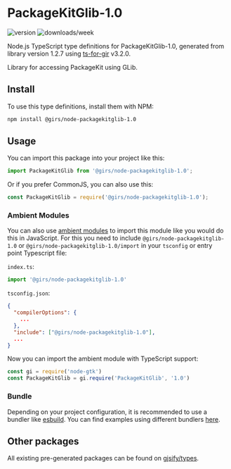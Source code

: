 
# PackageKitGlib-1.0

![version](https://img.shields.io/npm/v/@girs/node-packagekitglib-1.0)
![downloads/week](https://img.shields.io/npm/dw/@girs/node-packagekitglib-1.0)


Node.js TypeScript type definitions for PackageKitGlib-1.0, generated from library version 1.2.7 using [ts-for-gir](https://github.com/gjsify/ts-for-gir) v3.2.0.

Library for accessing PackageKit using GLib.

## Install

To use this type definitions, install them with NPM:
```bash
npm install @girs/node-packagekitglib-1.0
```

## Usage

You can import this package into your project like this:
```ts
import PackageKitGlib from '@girs/node-packagekitglib-1.0';
```

Or if you prefer CommonJS, you can also use this:
```ts
const PackageKitGlib = require('@girs/node-packagekitglib-1.0');
```

### Ambient Modules

You can also use [ambient modules](https://github.com/gjsify/ts-for-gir/tree/main/packages/cli#ambient-modules) to import this module like you would do this in JavaScript.
For this you need to include `@girs/node-packagekitglib-1.0` or `@girs/node-packagekitglib-1.0/import` in your `tsconfig` or entry point Typescript file:

`index.ts`:
```ts
import '@girs/node-packagekitglib-1.0'
```

`tsconfig.json`:
```json
{
  "compilerOptions": {
    ...
  },
  "include": ["@girs/node-packagekitglib-1.0"],
  ...
}
```

Now you can import the ambient module with TypeScript support: 

```ts
const gi = require('node-gtk')
const PackageKitGlib = gi.require('PackageKitGlib', '1.0')
```


### Bundle

Depending on your project configuration, it is recommended to use a bundler like [esbuild](https://esbuild.github.io/). You can find examples using different bundlers [here](https://github.com/gjsify/ts-for-gir/tree/main/examples).

## Other packages

All existing pre-generated packages can be found on [gjsify/types](https://github.com/gjsify/types).

